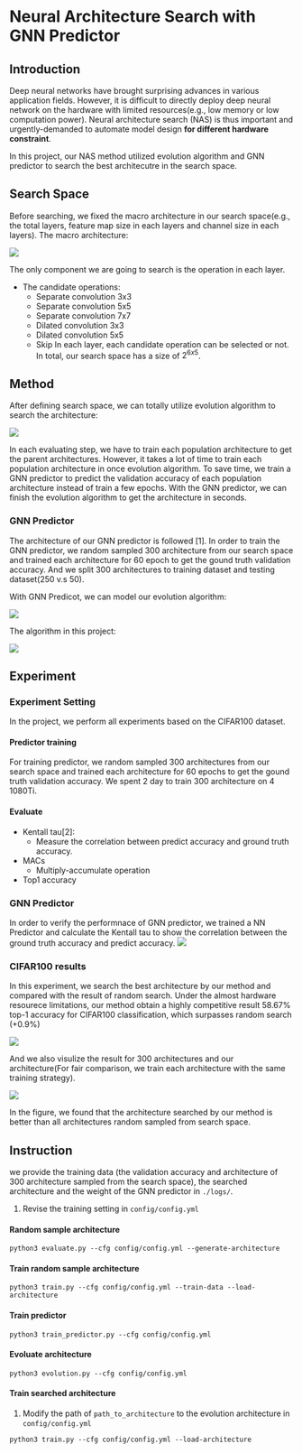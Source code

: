 # Neural Architecture Search with GNN Predictor
## Introduction
Deep neural networks have brought surprising advances in various application fields. However, it is difficult to directly deploy deep neural network on the hardware with limited resources(e.g., low memory or low computation power).
Neural architecture search (NAS) is thus important and urgently-demanded to automate model design **for different hardware constraint**. 

In this project, our NAS method utilized evolution algorithm and GNN predictor to search the best architecutre in the search space.

## Search Space
Before searching, we fixed the macro architecture in our search space(e.g., the total layers, feature map size in each layers and channel size in each layers).
The macro architecture:

![](./resource/macro_architecture.png)

The only component we are going to search is the operation in each layer.
* The candidate operations:
    * Separate convolution 3x3
    * Separate convolution 5x5
    * Separate convolution 7x7
    * Dilated convolution 3x3
    * Dilated convolution 5x5
    * Skip
In each layer, each candidate operation can be selected or not. In total, our search space has a size of $2^{6x5}$.
## Method
After defining search space, we can totally utilize evolution algorithm to search the architecture:

![](./resource/evolution_algorithm.png)

In each evaluating step, we have to train each population architecture to get the parent architectures.
However, it takes a lot of time to train each population architecture in once evolution algorithm.
To save time, we train a GNN predictor to predict the validation accuracy of each population architecture instead of train a few epochs. With the GNN predictor, we can finish the evolution algorithm to get the architecture in seconds.

### GNN Predictor
The architecture of our GNN predictor is followed [1].
In order to train the GNN predictor, we random sampled 300 architecture from our search space and trained each architecture for 60 epoch to get the gound truth validation accuracy.
And we split 300 architectures to training dataset and testing dataset(250 v.s 50).

With GNN Predicot, we can model our evolution algorithm:

![](./resource/our_method.png)

The algorithm in this project:

![](./resource/algorithm.png)

## Experiment
### Experiment Setting
In the project, we perform all experiments based on the CIFAR100 dataset.
#### Predictor training
For training predictor, we random sampled 300 architectures from our search space and trained each architecture for 60 epochs to get the gound truth validation accuracy.
We spent 2 day to train 300 architecture on 4 1080Ti.
#### Evaluate
* Kentall tau[2]:
    * Measure the correlation between predict accuracy and ground truth accuracy.
* MACs
    * Multiply-accumulate operation
* Top1 accuracy
### GNN Predictor
In order to verify the performnace of GNN predictor, we trained a NN Predictor and calculate the Kentall tau to show the correlation between the ground truth accuracy and predict accuracy.
![](./resource/predictor.png)

### CIFAR100 results
In this experiment, we search the best architecture by our method and compared with the result of random search.
Under the almost hardware resourece limitations, our method obtain a highly competitive result 58.67% top-1 accuracy for CIFAR100 classification, which surpasses random search (+0.9%)

![](./resource/CIFAR100.png)

And we also visulize the result for 300 architectures and our architecture(For fair comparison, we train each architecture with the same training strategy).

![](./resource/visualize.png)

In the figure, we found that the architecture searched by our method is better than all architectures random sampled from search space.
## Instruction
we provide the training data (the validation accuracy and architecture of 300 architecture sampled from the search space), the searched architecture and the weight of the GNN predictor in `./logs/`.

1. Revise the training setting in `config/config.yml`

#### Random sample architecture
```
python3 evaluate.py --cfg config/config.yml --generate-architecture
```

#### Train random sample architecture
```
python3 train.py --cfg config/config.yml --train-data --load-architecture
```
#### Train predictor
```
python3 train_predictor.py --cfg config/config.yml 
```

#### Evoluate architecture
```
python3 evolution.py --cfg config/config.yml
```

#### Train searched architecture
1. Modify the path of `path_to_architecture` to the evolution architecture in `config/config.yml`
```
python3 train.py --cfg config/config.yml --load-architecture
```

